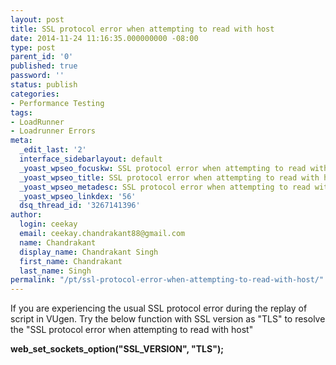 ```yaml
---
layout: post
title: SSL protocol error when attempting to read with host
date: 2014-11-24 11:16:35.000000000 -08:00
type: post
parent_id: '0'
published: true
password: ''
status: publish
categories:
- Performance Testing
tags:
- LoadRunner
- Loadrunner Errors
meta:
  _edit_last: '2'
  interface_sidebarlayout: default
  _yoast_wpseo_focuskw: SSL protocol error when attempting to read with host
  _yoast_wpseo_title: SSL protocol error when attempting to read with host
  _yoast_wpseo_metadesc: SSL protocol error when attempting to read with host
  _yoast_wpseo_linkdex: '56'
  dsq_thread_id: '3267141396'
author:
  login: ceekay
  email: ceekay.chandrakant88@gmail.com
  name: Chandrakant
  display_name: Chandrakant Singh
  first_name: Chandrakant
  last_name: Singh
permalink: "/pt/ssl-protocol-error-when-attempting-to-read-with-host/"
---
```

If you are experiencing the usual SSL protocol error during the replay of script in VUgen. Try the below function with SSL version as "TLS" to resolve the "SSL protocol error when attempting to read with host"

**web\_set\_sockets\_option("SSL\_VERSION", "TLS");&nbsp;**

